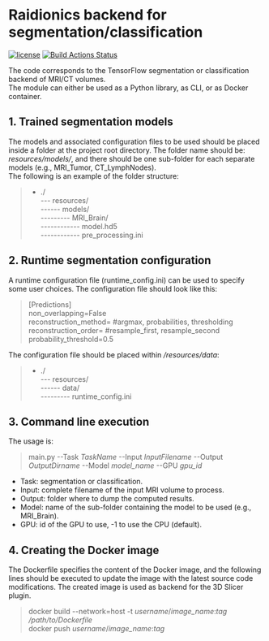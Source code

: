 # Raidionics backend for segmentation/classification

[![license](https://img.shields.io/github/license/DAVFoundation/captain-n3m0.svg?style=flat-square)](https://github.com/DAVFoundation/captain-n3m0/blob/master/LICENSE)
[![Build Actions Status](https://github.com/dbouget/raidionics-seg-lib/workflows/Build/badge.svg)](https://github.com/dbouget/raidionics-seg-lib/actions)

The code corresponds to the TensorFlow segmentation or classification backend of MRI/CT volumes.  
The module can either be used as a Python library, as CLI, or as Docker container.

## 1. Trained segmentation models
The models and associated configuration files to be used should be placed inside a folder
at the project root directory. The folder name should be: *resources/models/*, and there
should be one sub-folder for each separate models (e.g., MRI_Tumor, CT_LymphNodes).  
The following is an example of the folder structure:
> * ./  
> --- resources/  
> ------ models/  
> --------- MRI_Brain/  
> ------------ model.hd5  
> ------------ pre_processing.ini

## 2. Runtime segmentation configuration
A runtime configuration file (runtime_config.ini) can be used to specify some user choices.
The configuration file should look like this:  

>[Predictions]  
>non_overlapping=False  
>reconstruction_method= #argmax, probabilities, thresholding  
>reconstruction_order= #resample_first, resample_second  
>probability_threshold=0.5  

The configuration file should be placed within */resources/data*:
> * ./  
> --- resources/  
> ------ data/  
> --------- runtime_config.ini  

## 3. Command line execution
The usage is:  
> main.py --Task *TaskName* --Input *InputFilename* --Output *OutputDirname* --Model *model_name* --GPU *gpu_id*

* Task: segmentation or classification.  
* Input: complete filename of the input MRI volume to process.  
* Output: folder where to dump the computed results.  
* Model: name of the sub-folder containing the model to be used (e.g., MRI_Brain).  
* GPU: id of the GPU to use, -1 to use the CPU (default).  

## 4. Creating the Docker image
The Dockerfile specifies the content of the Docker image, and the following lines should be 
executed to update the image with the latest source code modifications. The created image is used 
as backend for the 3D Slicer plugin.  

> docker build --network=host -t *username*/*image\_name*:*tag* */path/to/Dockerfile*  
> docker push *username*/*image\_name*:*tag*  
